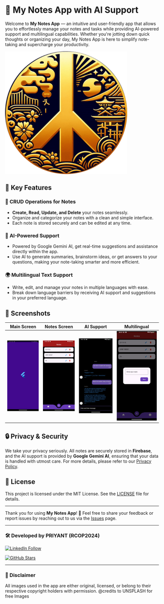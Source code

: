 # 📝 My Notes App with AI Support

Welcome to **My Notes App** — an intuitive and user-friendly app that allows you to effortlessly manage your notes and tasks while providing AI-powered support and multilingual capabilities. Whether you're jotting down quick thoughts or organizing your day, My Notes App is here to simplify note-taking and supercharge your productivity.

<img src="https://github.com/Pbhacks/crud_thought/blob/main/assets/icon/app_icon.png" alt="IMG" width="400" height="400">


## 🚀 Key Features

### 📒 **CRUD Operations for Notes**
- **Create, Read, Update, and Delete** your notes seamlessly.
- Organize and categorize your notes with a clean and simple interface.
- Each note is stored securely and can be edited at any time.

### 🤖 **AI-Powered Support**
- Powered by Google Gemini AI, get real-time suggestions and assistance directly within the app.
- Use AI to generate summaries, brainstorm ideas, or get answers to your questions, making your note-taking smarter and more efficient.

### 🌍 **Multilingual Text Support**
- Write, edit, and manage your notes in multiple languages with ease.
- Break down language barriers by receiving AI support and suggestions in your preferred language.

## 📱 Screenshots

| Main Screen | Notes Screen | AI Support | Multilingual |
|-------------|--------------|------------|--------------|
| ![Notes Screen](https://github.com/Pbhacks/crud_thought/blob/main/assets/AppIm/2.jpeg) | ![Main Screen](https://github.com/Pbhacks/crud_thought/blob/main/assets/AppIm/1.jpeg) | ![Multilingual Support](https://github.com/Pbhacks/crud_thought/blob/main/assets/AppIm/4.jpeg) | ![AI Support](https://github.com/Pbhacks/crud_thought/blob/main/assets/AppIm/3.jpeg) |

## 🔒 Privacy & Security

We take your privacy seriously. All notes are securely stored in **Firebase**, and the AI support is provided by **Google Gemini AI**, ensuring that your data is handled with utmost care. For more details, please refer to our [Privacy Policy](https://github.com/Pbhacks/crud_thought/blob/main/privacy_policies.md).

## 📝 License

This project is licensed under the MIT License. See the [LICENSE](./LICENSE) file for details.

---

Thank you for using **My Notes App**! 🎉 Feel free to share your feedback or report issues by reaching out to us via the [Issues](https://github.com/yourusername/my-notes-app/issues) page.

---

### 🛠️ Developed by PRIYANT (RCOP2024)

[![LinkedIn Follow](https://img.shields.io/badge/Follow%20on-LinkedIn-blue?style=social&logo=linkedin)](https://www.linkedin.com/in/pbhacks)

[![GitHub Stars](https://img.shields.io/github/stars/yourusername/my-notes-app?style=social)](https://github.com/pbhacks/crud_thought)

---

### 🎨 Disclaimer
All images used in the app are either original, licensed, or belong to their respective copyright holders with permission.
@credits to UNSPLASH for free Images
